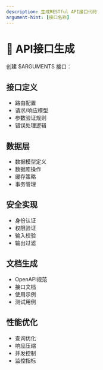```yaml
---
description: 生成RESTful API接口代码
argument-hint: [接口名称]
---
```


# 🔌 API接口生成

创建 $ARGUMENTS 接口：

## 接口定义
- 路由配置
- 请求/响应模型
- 参数验证规则
- 错误处理逻辑

## 数据层
- 数据模型定义
- 数据库操作
- 缓存策略
- 事务管理

## 安全实现
- 身份认证
- 权限验证
- 输入校验
- 输出过滤

## 文档生成
- OpenAPI规范
- 接口文档
- 使用示例
- 测试用例

## 性能优化
- 查询优化
- 响应压缩
- 并发控制
- 监控指标